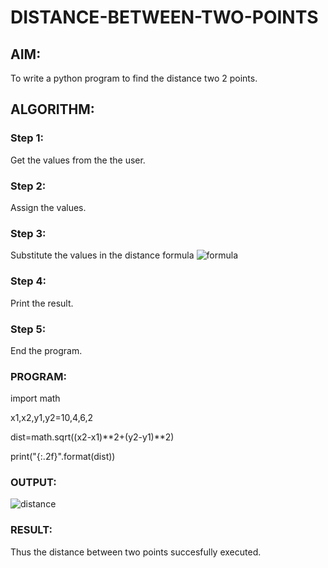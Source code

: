 # DISTANCE-BETWEEN-TWO-POINTS

## AIM:
To write a python program to find the distance two 2 points.

## ALGORITHM:

### Step 1: 
Get the values from the the user.

### Step 2: 
Assign the values.

### Step 3: 
Substitute the values in the distance formula  ![formula](/formula.jpg)

### Step 4: 
Print the result.

### Step 5: 
End the program.

### PROGRAM:
 import math

x1,x2,y1,y2=10,4,6,2

dist=math.sqrt((x2-x1)**2+(y2-y1)**2)

print("{:.2f}".format(dist)) 


### OUTPUT:
![distance](https://user-images.githubusercontent.com/119477817/215025631-631672f5-e972-498e-99a1-b11ff8662caa.png)


### RESULT:
Thus the distance between two points succesfully executed.
